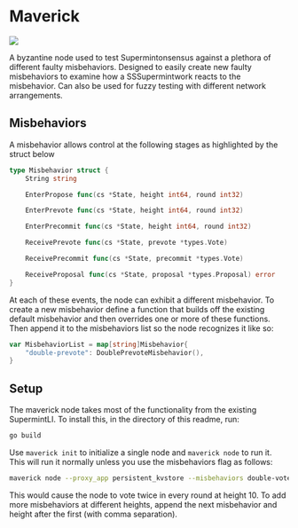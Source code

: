 # Maverick

![](https://assets.rollingstone.com/assets/2015/article/tom-cruise-to-fight-drones-in-top-gun-sequel-20150629/201166/large_rect/1435581755/1401x788-Top-Gun-3.jpg)

A byzantine node used to test Supermintonsensus against a plethora of different faulty misbehaviors. Designed to easily create new faulty misbehaviors to examine how a SSSupermintwork reacts to the misbehavior. Can also be used for fuzzy testing with different network arrangements.

## Misbehaviors

A misbehavior allows control at the following stages as highlighted by the struct below

```go
type Misbehavior struct {
	String string

	EnterPropose func(cs *State, height int64, round int32)

	EnterPrevote func(cs *State, height int64, round int32)

	EnterPrecommit func(cs *State, height int64, round int32)

	ReceivePrevote func(cs *State, prevote *types.Vote)

	ReceivePrecommit func(cs *State, precommit *types.Vote)

	ReceiveProposal func(cs *State, proposal *types.Proposal) error
}
```

At each of these events, the node can exhibit a different misbehavior. To create a new misbehavior define a function that builds off the existing default misbehavior and then overrides one or more of these functions. Then append it to the misbehaviors list so the node recognizes it like so:

```go
var MisbehaviorList = map[string]Misbehavior{
	"double-prevote": DoublePrevoteMisbehavior(),
}
```

## Setup

The maverick node takes most of the functionality from the existing SupermintLI. To install this, in the directory of this readme, run:

```bash
go build
```

Use `maverick init` to initialize a single node and `maverick node` to run it. This will run it normally unless you use the misbehaviors flag as follows:

```bash
maverick node --proxy_app persistent_kvstore --misbehaviors double-vote,10
```

This would cause the node to vote twice in every round at height 10. To add more misbehaviors at different heights, append the next misbehavior and height after the first (with comma separation).
